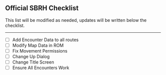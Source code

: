 ## Official SBRH Checklist

This list will be modified as needed, updates will be written below the checklist.

-----

- [ ] Add Encounter Data to all routes
- [ ] Modify Map Data in ROM
- [ ] Fix Movement Permissions 
- [ ] Change Up Dialog
- [ ] Change Title Screen
- [ ] Ensure All Encounters Work
